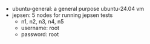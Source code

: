 
- ubuntu-general: a general purpose ubuntu-24.04 vm
- jepsen: 5 nodes for running jepsen tests
    - n1, n2, n3, n4, n5
    - username: root
    - password: root
